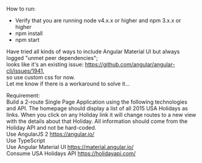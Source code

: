 How to run:
- Verify that you are running node v4.x.x or higher and npm 3.x.x or higher
- npm install
- npm start


Have tried all kinds of ways to include Angular Material UI but always logged "unmet peer dependencies";<br />
looks like it's an existing issue: https://github.com/angular/angular-cli/issues/1941, <br />
so use custom css for now. <br />
Let me know if there is a workaround to solve it...<br />



Requirement:  <br />
Build a 2-route Single Page Application using the following technologies and API. The homepage should display a list of all 2015 USA Holidays as links. When you click on any Holiday link it will change routes to a new view with the details about that Holiday. All information should come from the Holiday API and not be hard-coded.
 <br />
Use AngularJS 2 https://angular.io/ <br />
Use TypeScript<br />
Use Angular Material UI https://material.angular.io/ <br />
Consume USA Holidays API https://holidayapi.com/<br />



